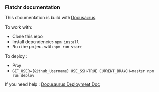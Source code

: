 ### Flatchr documentation

This documentation is build with [Docusaurus](https://docusaurus.io/).

To work with:

- Clone this repo
- Install dependencies `npm install`
- Run the project with `npm run start`

To deploy : 

- Pray
- `GIT_USER={Github_Username} USE_SSH=TRUE CURRENT_BRANCH=master npm run deploy`

If you need help : [Docusaurus Deployment Doc](https://docusaurus.io/docs/deployment#deploying-to-github-pages)

